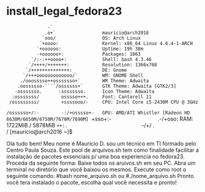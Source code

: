 # install_legal_fedora23


                   -`
                  .o+`                 mauricio@arch2016
                 `ooo/                 OS: Arch Linux 
                `+oooo:                Kernel: x86_64 Linux 4.6.4-1-ARCH
               `+oooooo:               Uptime: 19h 38m
               -+oooooo+:              Packages: 1063
             `/:-:++oooo+:             Shell: bash 4.3.46
            `/++++/+++++++:            Resolution: 1366x768
           `/++++++++++++++:           DE: Gnome 
          `/+++ooooooooooooo/`         WM: GNOME Shell
         ./ooosssso++osssssso+`        WM Theme: Adwaita
        .oossssso-````/ossssss+`       GTK Theme: Adwaita [GTK2/3]
       -osssssso.      :ssssssso.      Icon Theme: Adwaita
      :osssssss/        osssso+++.     Font: Cantarell 11
     /ossssssss/        +ssssooo/-     CPU: Intel Core i5-2430M CPU @ 3GHz
   `/ossssso+/:-        -:/+osssso+-   GPU: AMD/ATI Whistler [Radeon HD 6630M/6650M/6750M/7670M/7690M]
  `+sso+:-`                 `.-/+oso:  RAM: 1722MiB / 5878MiB
 `++:.                           `-/+/
 .`                                 `/
[mauricio@arch2016 ~]$

Ola tudo bem!
Meu nome é Mauricio D. sou um técnico em TI formado pelo Centro Paula
Souza.
Este pool de arquivos.sh tem como finalidade facilitar a instalação
de pacotes exsenciais p/ uma boa experiencia no fedora23.
Proceda da seguinte forma:
Baixe todos os aruivos.sh em seu PC.
Abra um terminal no diretório que você baixou os mesmos.
Execute como root o seguinte comando:
#bash nome_arquivo.sh
ou
#./nome_arquivo.sh
Pronto você tera instalado o pacote, escolha qual você necessita e pronto!

